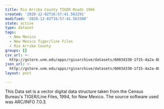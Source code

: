 ```yaml
---
title: Rio Arriba County TIGER Roads 1994
created: '2020-12-02T16:57:41.563291'
modified: '2020-12-02T16:57:41.563300'
state: active
type: dataset
tags:
  - New Mexico
  - New Mexico Tiger/line Files
  - Rio Arriba County
groups: []
csv_url: >-
  http://gstore.unm.edu/apps/rgisarchive/datasets/6003d330-1f15-4a2a-888c-4c93af6ea316/tlf239shp.derived.csv
json_url: >-
  http://gstore.unm.edu/apps/rgisarchive/datasets/6003d330-1f15-4a2a-888c-4c93af6ea316/tlf239shp.derived.json
layout: post

---
```

This Data set is a vector digital data structure taken from the Census Bureau's TIGER/Line Files, 1994, for New Mexico.  The source software used was ARC/INFO 7.0.3.

